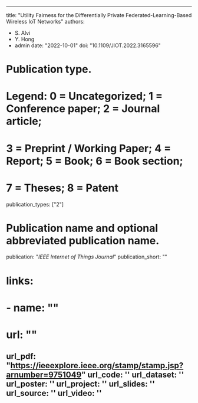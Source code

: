 
---
title: "Utility Fairness for the Differentially Private Federated-Learning-Based Wireless IoT Networks"
authors:
- S. Alvi
- Y. Hong
- admin
date: "2022-10-01"
doi: "10.1109/JIOT.2022.3165596"

# Publication type.
# Legend: 0 = Uncategorized; 1 = Conference paper; 2 = Journal article;
# 3 = Preprint / Working Paper; 4 = Report; 5 = Book; 6 = Book section;
# 7 = Theses; 8 = Patent
publication_types: ["2"]

# Publication name and optional abbreviated publication name.
publication: "*IEEE Internet of Things Journal*"
publication_short: ""

# links:
# - name: ""
#   url: ""
url_pdf: "https://ieeexplore.ieee.org/stamp/stamp.jsp?arnumber=9751049"
url_code: ''
url_dataset: ''
url_poster: ''
url_project: ''
url_slides: ''
url_source: ''
url_video: ''
---


